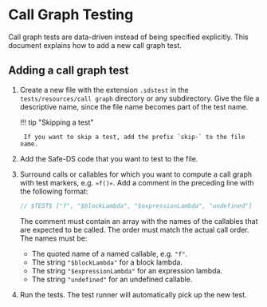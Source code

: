 # Call Graph Testing

Call graph tests are data-driven instead of being specified explicitly. This document explains how to add a new call
graph test.

## Adding a call graph test

1. Create a new file with the extension `.sdstest` in the `tests/resources/call graph` directory or any subdirectory.
   Give the file a descriptive name, since the file name becomes part of the test name.

    !!! tip "Skipping a test"

        If you want to skip a test, add the prefix `skip-` to the file name.

2. Add the Safe-DS code that you want to test to the file.
3. Surround calls or callables for which you want to compute a call graph with test markers, e.g. `»f()«`. Add a
   comment in the preceding line with the following format:
    ```ts
    // $TEST$ ["f", "$blockLambda", "$expressionLambda", "undefined"]
    ```
    The comment must contain an array with the names of the callables that are expected to be called. The order must
    match the actual call order. The names must be:
    * The quoted name of a named callable, e.g. `"f"`.
    * The string `"$blockLambda"` for a block lambda.
    * The string `"$expressionLambda"` for an expression lambda.
    * The string `"undefined"` for an undefined callable.
4. Run the tests. The test runner will automatically pick up the new test.
